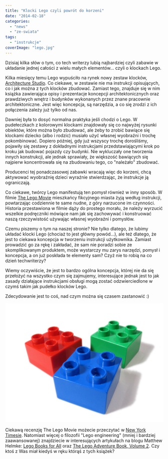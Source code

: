 ```yaml
---
title: "Klocki Lego czyli powrót do korzeni"
date: "2014-02-18"
categories:
  - "news"
  - "ze-swiata"
tags:
  - "instrukcje"
coverImage: "lego.jpg"
---
```


Dzisiaj kilka słów o tym, co tech writerzy lubią najbardziej czyli zabawie w układanie jednej całości z wielu małych elementów... czyli o klockach Lego.

Kilka miesięcy temu Lego wypuściło na rynek nowy zestaw klocków, [Architecture Studio](http://shop.lego.com/en-US/Studio-21050#shopxlink "Lego Architecture Studio"). Co ciekawe, w zestawie nie ma instrukcji opisujących, co i jak można z tych klocków zbudować. Zamiast tego, znajduje się w nim książka zawierająca opisy i prezentacje koncepcji architektonicznych oraz prawdziwych wnętrz i budynków wykonanych przez znane pracownie architektoniczne. Jest więc koncepcja, są narzędzia, a co się zrodzi z ich połączenia zależy już tylko od nas.

Dawniej była to dosyć normalna praktyka jeśli chodzi o Lego. W pudełeczkach z kolorowymi klockami znajdowały się co najwyżej rysunki obiektów, które można było zbudować, ale żeby to zrobić bawiące się klockami dziecko (albo i rodzic) musiało użyć własnej wyobraźni i trochę pokombinować. Dopiero później, gdy już wszyscy trochę dorośliśmy, pojawiły się zestawy z dokładnymi instrukcjami przedstawiającymi krok po kroku jak budować pojazdy czy budynki. Nie wykluczały one tworzenia innych konstrukcji, ale jednak sprawiały, że większość bawiących się najpierw koncentrowała się na zbudowaniu tego, co "należało" zbudować.

Producenci tej ponadczasowej zabawki wracają więc do korzeni, chcą aktywować wyobraźnię dzieci wyraźnie stwierdzając, że instrukcje ją ograniczają.

Co ciekawe, twórcy Lego manifestują ten pomysł również w inny sposób. W filmie [The Lego Movie](http://www.thelegomovie.com/ "The Lego Movie") mieszkańcy fikcyjnego miasta żyją według instrukcji, powtarzając codziennie te same nudne, z góry narzucone im czynności. Historia przestawiona w filmie dąży do prostego morału, że należy wyrzucić wszelkie podręczniki mówiące nam jak się zachowywać i konstruować naszą rzeczywistość używając własnej wyobraźni i pomysłów.

Czemu piszemy o tym na naszej stronie? Nie tylko dlatego, że lubimy układać klocki Lego (chociaż to jest główny powód...), ale też dlatego, że jest to ciekawa koncepcja w tworzeniu instrukcji użytkownika. Zamiast prowadzić go za rękę i zakładać, że sam nie poradzi sobie ze skomplikowanym produktem, może wystarczy mu zarys narzędzi, pomysł i koncepcja, a on już poskłada te elementy sam? Czyż nie to robią na co dzień techwriterzy?

Wiemy oczywiście, że jest to bardzo ogólna koncepcja, której nie da się przełożyć na wszystko czym się zajmujemy, interesujące jednak jest to jak zasady działające instrukcjami obsługi mogą zostać odzwierciedlone w czymś takim jak pudełko klocków Lego.

Zdecydowanie jest to coś, nad czym można się czasem zastanowić :)

[![lego2](images/lego2-1024x768.jpg)](http://techwriter.pl/wp-content/uploads/2014/02/lego2.jpg)

Ciekawą recenzję The Lego Movie możecie przeczytać w [New York Timesie](http://www.nytimes.com/2014/02/07/movies/the-lego-movie-toys-with-thinking-outside-the-manual.html?smid=tw-share&_r=1 "The Lego Movie - New York Times"). Natomiast więcej o filozofii "Lego engineering" (mniej i bardziej zaawansowanej) znajdziecie w interesujących artykułach na blogu Matthew Helmke: [Lego Books for All](http://matthewhelmke.net/2012/12/lego-books-for-all/ "Lego Books for All") oraz [The Lego Adventure Book, Volume 2](http://matthewhelmke.net/2013/12/the-lego-adventure-book-volume-2/ "The Lego Adventure Book, Volume 2"). Czy ktoś z Was miał kiedyś w ręku którąś z tych książek?

